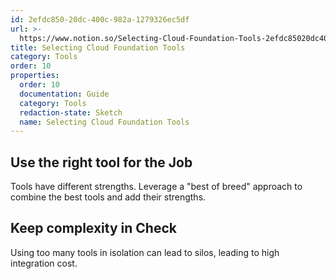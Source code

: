```yaml
---
id: 2efdc850-20dc-400c-982a-1279326ec5df
url: >-
  https://www.notion.so/Selecting-Cloud-Foundation-Tools-2efdc85020dc400c982a1279326ec5df
title: Selecting Cloud Foundation Tools
category: Tools
order: 10
properties:
  order: 10
  documentation: Guide
  category: Tools
  redaction-state: Sketch
  name: Selecting Cloud Foundation Tools
---
```


## Use the right tool for the Job

Tools have different strengths. Leverage a "best of breed" approach to combine the best tools and add their strengths.

## Keep complexity in Check

Using too many tools in isolation can lead to silos, leading to high integration cost.